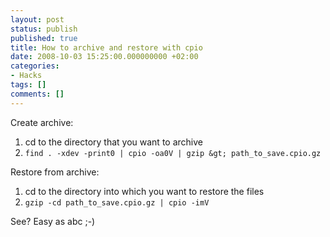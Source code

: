 ```yaml
---
layout: post
status: publish
published: true
title: How to archive and restore with cpio
date: 2008-10-03 15:25:00.000000000 +02:00
categories:
- Hacks
tags: []
comments: []
---
```

Create archive:
1. cd to the directory that you want to archive
2. `find . -xdev -print0 | cpio -oa0V | gzip &gt; path_to_save.cpio.gz`

Restore from archive:
1. cd to the directory into which you want to restore the files
2. `gzip -cd path_to_save.cpio.gz | cpio -imV`

See? Easy as abc ;-)
